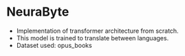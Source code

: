 # NeuraByte
- Implementation of transformer architecture from scratch.
- This model is trained to translate between languages.
- Dataset used: opus_books
